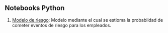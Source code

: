 ## Notebooks Python


1. [Modelo de riesgo](https://github.com/DaniloAndress/InteligenciaDeNegocios/blob/master/Notebooks/Modelo%20Riesgo.ipynb): Modelo mediante el cual se estioma la probabildad de cometer eventos de riesgo para los empleados.
